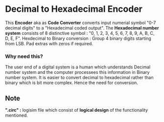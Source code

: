 # **Decimal to Hexadecimal Encoder**
This **Encoder** aka as **Code Converter** converts input numerial symbol "0-7 decimal digits" to a "Hexadecimal coded output".
The **Hexadecimal number system** consists of 8 distinctive symbol : "0, 1, 2, 3, 4, 5, 6, 7, 8, 9, A, B, C, D, E, F".
Hexdecimal to Binary conversion : Group 4 binary digits starting from LSB. Pad extras with zeros if required.

### **Why need this?**
The user end of a digital system is a human which understands Decimal number system and the computer processees this information in Binary number system. It is easier to convert decimal to hexadecimal rather than binary which is  bit more complex. Hence the need for conversion. 



## **Note**
**".circ" :** logisim file which consist of **logical design** of the functionality mentioned.  
